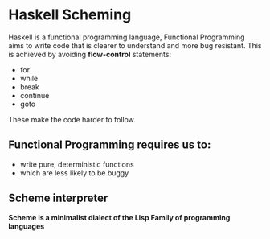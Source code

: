 # Haskell Scheming

Haskell is a functional programming language, Functional Programming aims to write code that is clearer to understand and more bug resistant.
This is achieved by avoiding <b>flow-control</b> statements:
- for
- while
- break 
- continue
- goto 

These make the code harder to follow.

## Functional Programming requires us to:
- write pure, deterministic functions 
- which are less likely to be buggy

## Scheme interpreter

**Scheme is a minimalist dialect of the Lisp Family of programming languages**
